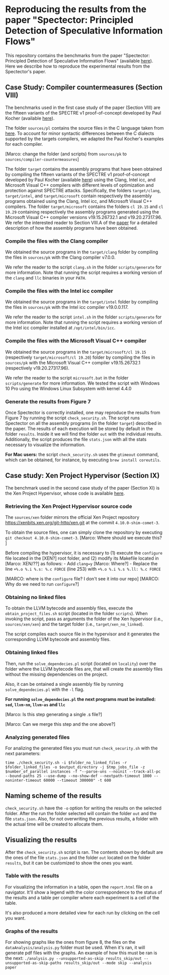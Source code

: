 # <a name="benchmarks"></a> Reproducing the results from the paper "Spectector: Principled Detection of Speculative Information Flows"

This repository contains the benchmarks from the paper "Spectector:
Principled Detection of Speculative Information Flows" (available
[here](https://spectector.github.io/papers/spectector.pdf)). Here we
describe how to reproduce the experimental results from the
Spectector's paper.

## Case Study: Compiler countermeasures (Section VIII)

The benchmarks used in the first case study of the paper (Section VIII) are the
fifteen variants of the SPECTRE v1 proof-of-concept developed by Paul Kocher
(available
[here](https://www.paulkocher.com/doc/MicrosoftCompilerSpectreMitigation.html)).

The folder `sources/pl` contains the source files in the C language taken
from
[here](https://www.paulkocher.com/doc/MicrosoftCompilerSpectreMitigation.html).
To account for minor syntactic differences between the C dialects
supported by the targets compilers, we adapted the Paul Kocher's
examples for each compiler.  

[Marco: change the folder (and scripts) from `sources/pk` to
`sources/compiler-countermeasures`]

The folder `target` contains the assembly programs that have been obtained by
compiling the fifteen variants of the SPECTRE v1 proof-of-concept developed by
Paul Kocher (available
[here](https://www.paulkocher.com/doc/MicrosoftCompilerSpectreMitigation.html))
using the Clang, Intel icc, and Microsoft Visual C++ compilers with different
levels of optimization and protection against SPECTRE attacks. Specifically, the
folders `target/clang`, `target/intel`, and `target/microsoft` contain
respectively the assembly programs obtained using the Clang, Intel icc, and
Microsoft Visual C++ compilers.  The folder `target/microsoft` contains the
folders `cl 19.15` and `cl 19.29` containing respectively the assembly programs
generated using the Microsoft Visual C++ compiler versions v19.15.26732.1 and
v19.20.27317.96. We refer the interested reader to Section VIII.A of the
[paper](https://spectector.github.io/papers/spectector.pdf) for a detailed
description of how the assembly programs have been obtained.

### Compile the files with the Clang compiler

We obtained the source programs in the `target/clang` folder by
compiling the files in `sources/pk` with the Clang compiler v7.0.0.

We refer the reader to the script `clang.sh` in the folder
`scripts/generate` for more information. Note that running the script
requires a working version of the `clang` and `llc` binaries in your
`PATH`.

### Compile the files with the Intel icc compiler

We obtained the source programs in the `target/intel` folder by
compiling the files in `sources/pk` with the Intel icc compiler
v19.0.0.117.

We refer the reader to the script `intel.sh` in the folder
`scripts/generate` for more information. Note that running the script
requires a working version of the Intel icc compiler installed at
`/opt/intel/bin/icc`.

### Compile the files with the Microsoft Visual C++ compiler

We obtained the source programs in the `target/microsoft/cl 19.15` (respectively
`target/microsoft/cl 19.20`) folder by compiling the files in
`sources/pk` with the Microsoft Visual C++ compiler v19.15.26732.1
(respectively v19.20.27317.96).

We refer the reader to the script `microsoft.bat` in the folder
`scripts/generate` for more information. We tested the script with
Windows 10 Pro using the Windows Linux Subsystem with kernel 4.4.0

### Generate the results from Figure 7

Once Spectector is correctly installed, one may reproduce the results
from Figure 7 by running the script `check_security.sh`.  The script
runs Spectector on all the assembly programs (in the folder `target`)
described in the paper.  The results of each execution will be stored
by default in the folder `results`. Inside it we will find the folder
`out` with the individual results.  Additionally, the script produces
the file `stats.json` with all the stats necessary to visualize the
information.

 **For Mac users:** the script `check_security.sh` uses the `gtimeout`
 command, which can be obtained, for instance, by executing `brew
 install coreutils`.

## Case study: Xen Project Hypervisor (Section IX)

The benchmark used in the second case study of the paper (Section XI) is the Xen
Project Hypervisor, whose code is available
[here](https://xenbits.xen.org/git-http/xen.git).

### Retrieving the Xen Project Hypervisor source code

The `sources/xen` folder mirrors the official Xen Project repository
https://xenbits.xen.org/git-http/xen.git at the commit `4.10.0-shim-comet-3`. 


To obtain the source files, one can simply clone the repository by executing
`git checkout 4.10.0-shim-comet-3`. [Marco: Where should we execute this? ]

Before compiling the hypervisor, it is necessary to (1) execute the `configure` file located 
in the [XEN?] root folder, and (2) modify its Makefile located in [Marco: XEN/??] as follows:
    - Add `clang=y` [Marco: Where?]
    - Replace the line `+%.o %.i %.s: %.c FORCE` (line 253) with `+%.o %.i %.s
    %.ll: %.c FORCE`


[MARCO: where is the `configure` file? I don't see it into our repo]
[MARCO: Why do we need to run `configure`?]

### Obtaining no linked files

To obtain the LLVM bytecode and assembly files, execute the
`obtain_project_files.sh` script (located in the folder `scripts`). When
invoking the script, pass as arguments the folder of the Xen hypervisor (i.e.,
`sources/xen/xen`) and the target folder (i.e., `target/xen_no_linked`).

The script compiles each source file in the hypervisor and it generates the
corresponding LLVM bytecode and assembly files.




### Obtaining linked files

Then, run the `solve_dependecies.pl` script (located on `locality`)
over the folder where the LLVM bytecode files are, that will create
the assembly files without the missing dependencies on the project.

Also, it can be ontained a single assembly file by running
`solve_dependecies.pl` with the `-l` flag.

**For running `solve_dependecies.pl` the next programs must be
installed: `sed`, `llvm-nm`, `llvm-as` and `llc`**

[Marco: Is this step generating a single .s file?]

[Marco: Can we merge this step and the one above?]

### Analyzing generated files

For analizing the generated files you must run `check_security.sh`
with the next parameters:

`time ./check_security.sh -i $folder_no_linked_files -r
$folder_linked_files -o $output_directory -j $tmp_jobs_file -z
$number_of_parallel instances -f "--parse-uns --noinit --track-all-pc
--bound-paths 25 --use-dump --no-show-def --nextpath-timeout 1000
--noninter-timeout 60000 --timeout 300000" -t 600`

## Naming scheme of the results

`check_security.sh` have the `-o` option for writing the results on
the selected folder.  After the run the folder selected will contain
the folder `out` and the file `stats.json`.  Also, for not overwriting
the previous results, a folder with the actual time will be created to
allocate them.

## Visualizing the results

After the `check_security.sh` script is ran. The contents shown by
default are the ones of the file `stats.json` and the folder `out`
located on the folder `results`, but it can be customized to show the
ones you want.

### Table with the results

For visualizing the information in a table, open the `report.html`
file on a navigator. It'll show a legend with the color correspondence
to the status of the results and a table per compiler where each
experiment is a cell of the table.

It's also produced a more detailed view for each run by clicking on
the cell you want.

### Graphs of the results

For showing graphs like the ones from figure 8, the files on the
`dataAnalysis/analysis.py` folder must be used. When it's ran, it will
generate pdf files with the graphs. An example of how this must be ran
is the next: `./analysis.py --unsupported-as-skip results_skip/out
--unsupported-as-skip-paths results_skip/out --mode skip --analysis
paper`
